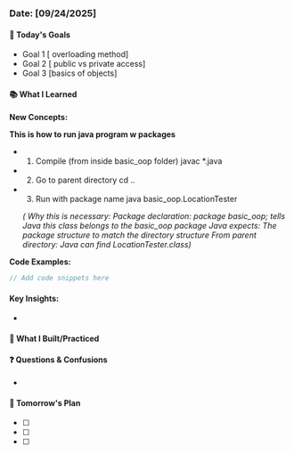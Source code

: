 ### Date: [09/24/2025]

#### 🎯 Today's Goals
- Goal 1 [ overloading method]
- Goal 2 [ public vs private access] 
- Goal 3 [basics of objects]

#### 📚 What I Learned
**New Concepts:**

**This is how to run java program w packages**
-   1. Compile (from inside basic_oop folder)
        javac *.java

-   2. Go to parent directory
        cd ..

-   3. Run with package name
        java basic_oop.LocationTester

    *( Why this is necessary:
    Package declaration: package basic_oop; tells Java this class belongs to the basic_oop package
    Java expects: The package structure to match the directory structure
    From parent directory: Java can find LocationTester.class)*

**Code Examples:**
```java
// Add code snippets here
```

#### Key Insights:
- 

#### 🔧 What I Built/Practiced


#### ❓ Questions & Confusions
- 



#### 📝 Tomorrow's Plan
- [ ] 
- [ ] 
- [ ] 

